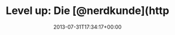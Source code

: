 ---
retweeted: false
source: <a href="https://mobile.twitter.com" rel="nofollow">Twitter Web App</a>
entities:
  user_mentions:
  - name: Nerdkunde Podcast
    screen_name: nerdkunde
    indices:
    - '14'
    - '24'
    id_str: '1325630108'
    id: '1325630108'
  urls: []
  symbols: []
  media:
  - expanded_url: https://twitter.com/bascht/status/362627288338149376/photo/1
    indices:
    - '55'
    - '77'
    url: http://t.co/bsewJrwppd
    media_url: http://pbs.twimg.com/media/BQhPmPOCMAItFUl.png
    id_str: '362627288342343682'
    id: '362627288342343682'
    media_url_https: https://pbs.twimg.com/media/BQhPmPOCMAItFUl.png
    sizes:
      large:
        w: '360'
        h: '640'
        resize: fit
      small:
        w: '360'
        h: '640'
        resize: fit
      thumb:
        w: '150'
        h: '150'
        resize: crop
      medium:
        w: '360'
        h: '640'
        resize: fit
    type: photo
    display_url: pic.twitter.com/bsewJrwppd
  hashtags: []
display_text_range:
- '0'
- '77'
favorite_count: '0'
id_str: '362627288338149376'
truncated: false
retweet_count: '0'
id: '362627288338149376'
possibly_sensitive: false
created_at: Wed Jul 31 17:34:17 +0000 2013
favorited: false
full_text: 'Level up: Die [@nerdkunde](https://twitter.com/nerdkunde) ist Firefox
  OS kompatibel \o/'
lang: ht
extended_entities:
  media:
  - expanded_url: https://twitter.com/bascht/status/362627288338149376/photo/1
    indices:
    - '55'
    - '77'
    url: http://t.co/bsewJrwppd
    media_url: http://pbs.twimg.com/media/BQhPmPOCMAItFUl.png
    id_str: '362627288342343682'
    id: '362627288342343682'
    media_url_https: https://pbs.twimg.com/media/BQhPmPOCMAItFUl.png
    sizes:
      large:
        w: '360'
        h: '640'
        resize: fit
      small:
        w: '360'
        h: '640'
        resize: fit
      thumb:
        w: '150'
        h: '150'
        resize: crop
      medium:
        w: '360'
        h: '640'
        resize: fit
    type: photo
    display_url: pic.twitter.com/bsewJrwppd
tags:
- pesos:twitter
date: '2013-07-31T17:34:17+00:00'
src: https://twitter.com/bascht/status/362627288338149376
original_url: https://twitter.com/bascht/status/362627288338149376
type: twitter_tweet
media_url: https://img.bascht.com/twitter/pbs.twimg.com/media/BQhPmPOCMAItFUl.png
text: 'Level up: Die [@nerdkunde](https://twitter.com/nerdkunde) ist Firefox OS kompatibel
  \o/'
title: 'Level up: Die [@nerdkunde](http'

---